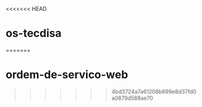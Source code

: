 <<<<<<< HEAD
# os-tecdisa
=======
# ordem-de-servico-web
>>>>>>> 4bd3724a7a61208b699e8d37fd0a0879d588ae70
